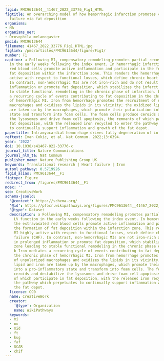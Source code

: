 ```yaml
---
figid: PMC9613644__41467_2022_33776_Fig1_HTML
figtitle: An overarching model of how hemorrhagic infarction promotes chronic heart
  failure via fat deposition
organisms:
- NA
organisms_ner:
- Drosophila melanogaster
pmcid: PMC9613644
filename: 41467_2022_33776_Fig1_HTML.jpg
figlink: /pmc/articles/PMC9613644/figure/Fig1/
number: F1
caption: a Following MI, compensatory remodeling promotes partial recovery of LV function
  in the early weeks following the index event. In hemorrhagic infarction, the extravasated
  red blood cells promote active inflammation and participate in the formation of
  fat deposition within the infarction zone. This renders the hemorrhagic MI highly
  active with respect to functional losses, which define chronic heart failure (CHF).
  In contrast, non-hemorrhagic MIs are not iron-rich and do not result in prolonged
  inflammation or promote fat deposition, which stabilizes the infarct zone leading
  to stable functional remodeling in the chronic phase of infarction. b Iron mediates
  a recurring cycle of events contributing to fat deposition in the chronic phase
  of hemorrhagic MI. Iron from hemorrhage promotes the recruitment of unpolarized
  macrophages and oxidizes the lipids in its vicinity; the oxidized lipid and iron
  are taken up by the macrophages, which promote their polarization into a pro-inflammatory
  state and transform into foam cells. The foam cells produce ceroids and destabilize
  the lysosomes and drive foam cell apoptosis, the remnants of which participate in
  fat deposition, with the released iron recycled to enter the pathway which perpetuates
  to continually support inflammation and growth of the fat depot.
papertitle: Intramyocardial hemorrhage drives fatty degeneration of infarcted myocardium.
reftext: Ivan Cokic, et al. Nat Commun. 2022;13:6394.
year: '2022'
doi: 10.1038/s41467-022-33776-x
journal_title: Nature Communications
journal_nlm_ta: Nat Commun
publisher_name: Nature Publishing Group UK
keywords: Translational research | Heart failure | Iron
automl_pathway: 0.5719926
figid_alias: PMC9613644__F1
figtype: Figure
redirect_from: /figures/PMC9613644__F1
ndex: ''
seo: CreativeWork
schema-jsonld:
  '@context': https://schema.org/
  '@id': https://pfocr.wikipathways.org/figures/PMC9613644__41467_2022_33776_Fig1_HTML.html
  '@type': Dataset
  description: a Following MI, compensatory remodeling promotes partial recovery of
    LV function in the early weeks following the index event. In hemorrhagic infarction,
    the extravasated red blood cells promote active inflammation and participate in
    the formation of fat deposition within the infarction zone. This renders the hemorrhagic
    MI highly active with respect to functional losses, which define chronic heart
    failure (CHF). In contrast, non-hemorrhagic MIs are not iron-rich and do not result
    in prolonged inflammation or promote fat deposition, which stabilizes the infarct
    zone leading to stable functional remodeling in the chronic phase of infarction.
    b Iron mediates a recurring cycle of events contributing to fat deposition in
    the chronic phase of hemorrhagic MI. Iron from hemorrhage promotes the recruitment
    of unpolarized macrophages and oxidizes the lipids in its vicinity; the oxidized
    lipid and iron are taken up by the macrophages, which promote their polarization
    into a pro-inflammatory state and transform into foam cells. The foam cells produce
    ceroids and destabilize the lysosomes and drive foam cell apoptosis, the remnants
    of which participate in fat deposition, with the released iron recycled to enter
    the pathway which perpetuates to continually support inflammation and growth of
    the fat depot.
  license: CC0
  name: CreativeWork
  creator:
    '@type': Organization
    name: WikiPathways
  keywords:
  - mi
  - oo
  - mid
  - ft
  - kug
  - faf
  - SCAR
  - chif
---
```

